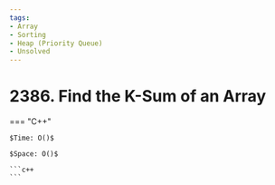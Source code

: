 ```yaml
---
tags:
- Array
- Sorting
- Heap (Priority Queue)
- Unsolved
---
```



# 2386. Find the K-Sum of an Array

=== "C++"

    $Time: O()$

    $Space: O()$

    ```c++
    ```